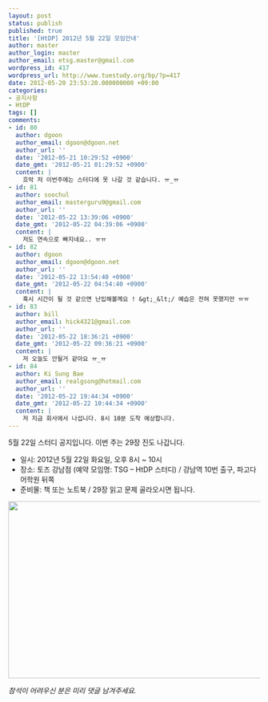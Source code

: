 ```yaml
---
layout: post
status: publish
published: true
title: '[HtDP] 2012년 5월 22일 모임안내'
author: master
author_login: master
author_email: etsg.master@gmail.com
wordpress_id: 417
wordpress_url: http://www.tuestudy.org/bp/?p=417
date: 2012-05-20 23:53:20.000000000 +09:00
categories:
- 공지사항
- HtDP
tags: []
comments:
- id: 80
  author: dgoon
  author_email: dgoon@dgoon.net
  author_url: ''
  date: '2012-05-21 10:29:52 +0900'
  date_gmt: '2012-05-21 01:29:52 +0900'
  content: |
    흐악 저 이번주에는 스터디에 못 나갈 것 같습니다. ㅠ_ㅠ
- id: 81
  author: soochul
  author_email: masterguru9@gmail.com
  author_url: ''
  date: '2012-05-22 13:39:06 +0900'
  date_gmt: '2012-05-22 04:39:06 +0900'
  content: |
    저도 연속으로 빠지네요.. ㅠㅠ
- id: 82
  author: dgoon
  author_email: dgoon@dgoon.net
  author_url: ''
  date: '2012-05-22 13:54:40 +0900'
  date_gmt: '2012-05-22 04:54:40 +0900'
  content: |
    혹시 시간이 될 것 같으면 난입해볼께요 ! &gt;_&lt;/ 예습은 전혀 못했지만 ㅠㅠ
- id: 83
  author: bill
  author_email: hick4321@gmail.com
  author_url: ''
  date: '2012-05-22 18:36:21 +0900'
  date_gmt: '2012-05-22 09:36:21 +0900'
  content: |
    저 오늘도 안될거 같아요 ㅠ_ㅠ
- id: 84
  author: Ki Sung Bae
  author_email: realgsong@hotmail.com
  author_url: ''
  date: '2012-05-22 19:44:34 +0900'
  date_gmt: '2012-05-22 10:44:34 +0900'
  content: |
    저 지금 회사에서 나섭니다. 8시 10분 도착 예상합니다.
---
```

<p>5월 22일 스터디 공지입니다. 이번 주는 29장 진도 나갑니다.</p>

<ul>
<li>일시: 2012년 5월 22일 화요일, 오후 8시 ~ 10시</li>
<li>장소: 토즈 강남점 (예약 모임명: TSG – HtDP 스터디) / 강남역 10번 출구, 파고다 어학원 뒤쪽</li>
<li>준비물: 책 또는 노트북 / 29장 읽고 문제 골라오시면 됩니다.</li>
</ul>

<p><a href="http://www.tuestudy.org/bp/wp-content/uploads/2012/02/toz_kangnam.png"><img src="http://www.tuestudy.org/bp/wp-content/uploads/2012/02/toz_kangnam.png" alt="" title="토즈 강남점" width="715" height="353" class="alignnone size-full wp-image-79" /></a></p>

<p><em>참석이 어려우신 분은 미리 댓글 남겨주세요.</em></p>
